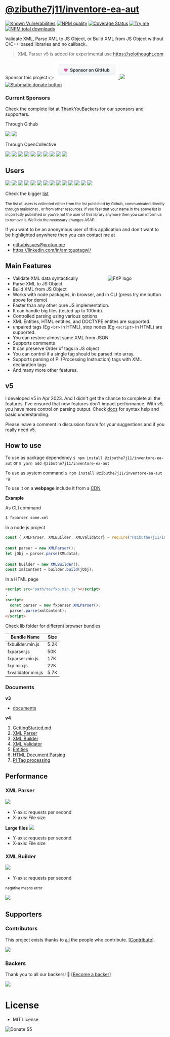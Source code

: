 # [@zibuthe7j11/inventore-ea-aut](https://www.npmjs.com/package/@zibuthe7j11/inventore-ea-aut)
[![Known Vulnerabilities](https://snyk.io/test/github/naturalintelligence/@zibuthe7j11/inventore-ea-aut/badge.svg)](https://snyk.io/test/github/naturalintelligence/@zibuthe7j11/inventore-ea-aut)
[![NPM quality][quality-image]][quality-url]
[![Coverage Status](https://coveralls.io/repos/github/NaturalIntelligence/@zibuthe7j11/inventore-ea-aut/badge.svg?branch=master)](https://coveralls.io/github/NaturalIntelligence/@zibuthe7j11/inventore-ea-aut?branch=master)
[<img src="https://img.shields.io/badge/Try-me-blue.svg?colorA=FFA500&colorB=0000FF" alt="Try me"/>](https://naturalintelligence.github.io/@zibuthe7j11/inventore-ea-aut/)
[![NPM total downloads](https://img.shields.io/npm/dt/@zibuthe7j11/inventore-ea-aut.svg)](https://npm.im/@zibuthe7j11/inventore-ea-aut)

[quality-image]: http://npm.packagequality.com/shield/@zibuthe7j11/inventore-ea-aut.svg?style=flat-square
[quality-url]: http://packagequality.com/#?package=@zibuthe7j11/inventore-ea-aut


Validate XML, Parse XML to JS Object, or Build XML from JS Object without C/C++ based libraries and no callback.

> XML Parser v5 is added for experimental use
> https://solothought.com

Sponsor this project 👉 
<a href="https://github.com/sponsors/NaturalIntelligence"> 
  <img src="https://raw.githubusercontent.com/NaturalIntelligence/ThankYouBackers/main/github_sponsor.png" width="200" />
</a>
<a href="https://opencollective.com/@zibuthe7j11/inventore-ea-aut/donate" target="_blank">
  <img src="https://opencollective.com/@zibuthe7j11/inventore-ea-aut/donate/button@2x.png?color=blue" width=200 />
</a>
<a href="https://paypal.me/naturalintelligence"> <img src="static/img/support_paypal.svg" alt="Stubmatic donate button" width="200"/></a>


### Current Sponsors

Check the complete list at [ThankYouBackers](https://github.com/NaturalIntelligence/ThankYouBackers) for our sponsors and supporters.

Through Github

<a href="https://github.com/skunkteam" target="_blank"><img src="https://avatars.githubusercontent.com/u/46373671?s=60" width="60px"></a>
<a href="https://github.com/getsentry" target="_blank"><img src="https://avatars.githubusercontent.com/u/1396951?s=60" width="60px"></a>

Through OpenCollective

<a href="https://opencollective.com/@zibuthe7j11/inventore-ea-aut/sponsor/0/website" target="_blank"><img src="https://opencollective.com/@zibuthe7j11/inventore-ea-aut/sponsor/0/avatar.svg"></a>
<a href="https://opencollective.com/@zibuthe7j11/inventore-ea-aut/sponsor/1/website" target="_blank"><img src="https://opencollective.com/@zibuthe7j11/inventore-ea-aut/sponsor/1/avatar.svg"></a>
<a href="https://opencollective.com/@zibuthe7j11/inventore-ea-aut/sponsor/2/website" target="_blank"><img src="https://opencollective.com/@zibuthe7j11/inventore-ea-aut/sponsor/2/avatar.svg"></a>
<a href="https://opencollective.com/@zibuthe7j11/inventore-ea-aut/sponsor/3/website" target="_blank"><img src="https://opencollective.com/@zibuthe7j11/inventore-ea-aut/sponsor/3/avatar.svg"></a>
<a href="https://opencollective.com/@zibuthe7j11/inventore-ea-aut/sponsor/4/website" target="_blank"><img src="https://opencollective.com/@zibuthe7j11/inventore-ea-aut/sponsor/4/avatar.svg"></a>
<a href="https://opencollective.com/@zibuthe7j11/inventore-ea-aut/sponsor/5/website" target="_blank"><img src="https://opencollective.com/@zibuthe7j11/inventore-ea-aut/sponsor/5/avatar.svg"></a>
<a href="https://opencollective.com/@zibuthe7j11/inventore-ea-aut/sponsor/6/website" target="_blank"><img src="https://opencollective.com/@zibuthe7j11/inventore-ea-aut/sponsor/6/avatar.svg"></a>
<a href="https://opencollective.com/@zibuthe7j11/inventore-ea-aut/sponsor/7/website" target="_blank"><img src="https://opencollective.com/@zibuthe7j11/inventore-ea-aut/sponsor/7/avatar.svg"></a>
<a href="https://opencollective.com/@zibuthe7j11/inventore-ea-aut/sponsor/8/website" target="_blank"><img src="https://opencollective.com/@zibuthe7j11/inventore-ea-aut/sponsor/8/avatar.svg"></a>
<a href="https://opencollective.com/@zibuthe7j11/inventore-ea-aut/sponsor/9/website" target="_blank"><img src="https://opencollective.com/@zibuthe7j11/inventore-ea-aut/sponsor/9/avatar.svg"></a>


## Users

<a href="https://github.com/renovatebot/renovate" title="renovate" ><img src="https://avatars1.githubusercontent.com/u/38656520" width="60px" ></a>
<a href="https://vmware.com/" title="vmware" > <img src="https://avatars0.githubusercontent.com/u/473334" width="60px" ></a>
<a href="https://opensource.microsoft.com/" title="microsoft" > <img src="https://avatars0.githubusercontent.com/u/6154722" width="60px" ></a>
<a href="http://ibm.github.io/" title="IBM" > <img src="https://avatars2.githubusercontent.com/u/1459110" width="60px" ></a>
<a href="http://www.smartbear.com" title="SmartBear Software" > <img src="https://avatars2.githubusercontent.com/u/1644671" width="60px" ></a>
<a href="http://nasa.github.io/" title="NASA" > <img src="https://avatars0.githubusercontent.com/u/848102" width="60px" ></a>
<a href="https://github.com/prettier" title="Prettier" > <img src="https://avatars0.githubusercontent.com/u/25822731" width="60px" ></a>
<a href="http://brain.js.org/" title="brain.js" > <img src="https://avatars2.githubusercontent.com/u/23732838" width="60px" ></a>
<a href="https://github.com/aws" title="AWS SDK" > <img src="https://avatars.githubusercontent.com/u/2232217" width="60px" ></a>
<a href="http://www.fda.gov/" title="Food and Drug Administration " > <img src="https://avatars2.githubusercontent.com/u/6471964" width="60px" ></a>
<a href="http://www.magento.com/" title="Magento" > <img src="https://avatars2.githubusercontent.com/u/168457" width="60px" ></a>
<a href="https://github.com/SAP" title="SAP" > <img src="https://user-images.githubusercontent.com/7692328/204835214-d9d25b58-e3df-408d-87a3-c7d36b578ee4.png" width="60px" ></a>
<a href="https://github.com/postmanlabs" title="postman" > <img src="https://user-images.githubusercontent.com/7692328/204835529-e9e290ad-696a-49ad-9d34-08e955704715.png" width="60px" ></a>
<a href="https://github.com/react-native-community" title="React Native Community" > <img src="https://avatars.githubusercontent.com/u/20269980?v=4" width="60px" ></a>

Check the bigger [list](./USERs.md)

<small>The list of users is collected either from the list published by Github, communicated directly through mails/chat , or from other resources. If you feel that your name in the above list is incorrectly published or you're not the user of this library anymore then you can inform us to remove it. We'll do the necessary changes ASAP.</small>

If you want to be an anonymous user of this application and don't want to be highlighted anywhere then you can contact me at
- githubissues@proton.me
- https://linkedin.com/in/amitguptagwl/

## Main Features

<img align="right" src="static/img/fxp_logo.png" width="180px" alt="FXP logo"/>

* Validate XML data syntactically
* Parse XML to JS Object
* Build XML from JS Object
* Works with node packages, in browser, and in CLI (press try me button above for demo)
* Faster than any other pure JS implementation.
* It can handle big files (tested up to 100mb).
* Controlled parsing using various options
* XML Entities, HTML entities, and DOCTYPE entites are supported.
* unpaired tags (Eg `<br>` in HTML), stop nodes (Eg `<script>` in HTML) are supported.
* You can restore almost same XML from JSON
* Supports comments
* It can preserve Order of tags in JS object
* You can control if a single tag should be parsed into array.
* Supports parsing of PI (Processing Instruction) tags with XML declaration tags
* And many more other features.

## v5
I developed v5 in Apr 2023. And I didn't get the chance to complete all the features. I've ensured that new features don't impact performance. With v5, you have more control on parsing output. Check [docs](./docs/v5) for syntax help and basic understanding.

Please leave a comment in discussion forum for your suggestions and if you really need v5.

## How to use

To use as package dependency
`$ npm install @zibuthe7j11/inventore-ea-aut` 
or 
`$ yarn add @zibuthe7j11/inventore-ea-aut`

To use as system command
`$ npm install @zibuthe7j11/inventore-ea-aut -g` 

To use it on a **webpage** include it from a [CDN](https://cdnjs.com/libraries/@zibuthe7j11/inventore-ea-aut)

**Example**

As CLI command
```bash
$ fxparser some.xml
```

In a node js project
```js
const { XMLParser, XMLBuilder, XMLValidator} = require("@zibuthe7j11/inventore-ea-aut");

const parser = new XMLParser();
let jObj = parser.parse(XMLdata);

const builder = new XMLBuilder();
const xmlContent = builder.build(jObj);
```

In a HTML page
```html
<script src="path/to/fxp.min.js"></script>
:
<script>
  const parser = new fxparser.XMLParser();
  parser.parse(xmlContent);
</script>
```

Check lib folder for different browser bundles

| Bundle Name        | Size |
| ------------------ | ---- |
| fxbuilder.min.js   | 5.2K |
| fxparser.js        | 50K  |
| fxparser.min.js    | 17K  |
| fxp.min.js         | 22K  |
| fxvalidator.min.js | 5.7K |

### Documents
**v3**
* [documents](./docs/v3/docs.md)

**v4**
1. [GettingStarted.md](./docs/v4/1.GettingStarted.md)
2.  [XML Parser](./docs/v4/2.XMLparseOptions.md)
3.  [XML Builder](./docs/v4/3.XMLBuilder.md)
4.  [XML Validator](./docs/v4/4.XMLValidator.md)
5.  [Entities](./docs/v4/5.Entities.md)
6.  [HTML Document Parsing](./docs/v4/6.HTMLParsing.md)
7. [PI Tag processing](./docs/v4/7.PITags.md)
## Performance

### XML Parser

![](./docs/imgs/XMLParser_v4.png)
* Y-axis: requests per second
* X-axis: File size

**Large files**
![](./docs/imgs/XMLParser_large_v4.png)
* Y-axis: requests per second
* X-axis: File size 
### XML Builder

![](./docs/imgs/XMLBuilder_v4.png)
* Y-axis: requests per second

<small>negative means error</small>

[![](static/img/ni_ads_ads.gif)](https://github.com/NaturalIntelligence/ads/)


## Supporters
### Contributors

This project exists thanks to [all](graphs/contributors) the people who contribute. [[Contribute](docs/CONTRIBUTING.md)].
<!-- <a href="graphs/contributors"><img src="https://opencollective.com/@zibuthe7j11/inventore-ea-aut/contributors.svg?width=890&button=false" /></a> -->
<!--
### Lead Maintainers
![Amit Gupta](https://avatars1.githubusercontent.com/u/7692328?s=100&v=4)
[![Vohmyanin Sergey Vasilevich](https://avatars3.githubusercontent.com/u/783335?s=100&v=4)](https://github.com/Delagen)

### All Contributors -->
<a href="graphs/contributors"><img src="https://opencollective.com/@zibuthe7j11/inventore-ea-aut/contributors.svg?width=890&button=false" /></a>

### Backers

Thank you to all our backers! 🙏 [[Become a backer](https://opencollective.com/@zibuthe7j11/inventore-ea-aut#backer)]

<a href="https://opencollective.com/@zibuthe7j11/inventore-ea-aut#backers" target="_blank"><img src="https://opencollective.com/@zibuthe7j11/inventore-ea-aut/backers.svg?width=890"></a>



# License
* MIT License

![Donate $5](static/img/donation_quote.png)

